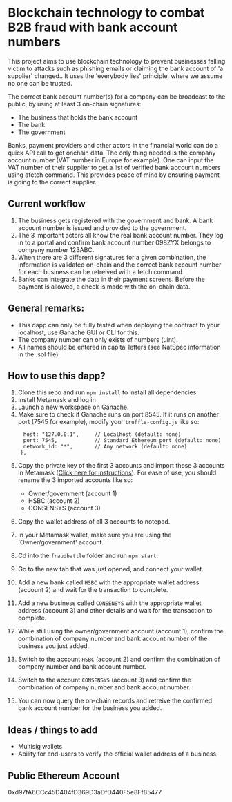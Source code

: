 # Blockchain technology to combat B2B fraud with bank account numbers

This project aims to use blockchain technology to prevent businesses falling victim to attacks such as phishing emails or claiming the bank account of 'a supplier' changed..
It uses the 'everybody lies' principle, where we assume no one can be trusted.

The correct bank account number(s) for a company can be broadcast to the public, by using at least 3 on-chain signatures:
 - The business that holds the bank account
 - The bank
 - The government

Banks, payment providers and other actors in the financial world can do a quick API call to get onchain data. The only thing needed is the company account number (VAT number in Europe for example). One can input the VAT number of their supplier to get a list of verified bank account numbers using afetch command. This provides peace of mind by ensuring payment is going to the correct supplier.

## Current workflow

1. The business gets registered with the government and bank. A bank account number is issued and provided to the government.
2. The 3 important actors all know the real bank account number. They log in to a portal and confirm bank account number 098ZYX belongs to company number 123ABC.
3. When there are 3 different signatures for a given combination, the information is validated on-chain and the correct bank account number for each business can be retreived with a fetch command.
4. Banks can integrate the data in their payment screens. Before the payment is allowed, a check is made with the on-chain data.

## General remarks:
- This dapp can only be fully tested when deploying the contract to your localhost, use Ganache GUI or CLI for this.
- The company number can only exists of numbers (uint).
- All names should be entered in capital letters (see NatSpec information in the .sol file).

## How to use this dapp?

1.  Clone this repo and run `npm install` to install all dependencies.
2.  Install Metamask and log in
3.  Launch a new workspace on Ganache.
4.  Make sure to check if Ganache runs on port 8545. If it runs on another port (7545 for example), modify your `truffle-config.js` like so:
```development: {
     host: "127.0.0.1",     // Localhost (default: none)
     port: 7545,            // Standard Ethereum port (default: none)
     network_id: "*",       // Any network (default: none)
    },
```
5.  Copy the private key of the first 3 accounts and import these 3 accounts in Metamask ([Click here for instructions](https://metamask.zendesk.com/hc/en-us/articles/360015489331-How-to-import-an-Account)). For ease of use, you should rename the 3 imported accounts like so:
    -  Owner/government (account 1)
    -  HSBC (account 2)
    -  CONSENSYS (account 3)

6.  Copy the wallet address of all 3 accounts to notepad.
7.  In your Metamask wallet, make sure you are using the 'Owner/government' account.
8.  Cd into the `fraudbattle` folder and run `npm start`. 
9.  Go to the new tab that was just opened, and connect your wallet.
10. Add a new bank called `HSBC` with the appropriate wallet address (account 2) and wait for the transaction to complete.
11. Add a new business called `CONSENSYS` with the appropriate wallet address (account 3) and other details and wait for the transaction to complete.
12. While still using the owner/government account (account 1), confirm the combination of company number and bank account number of the business you just added.
13. Switch to the account `HSBC` (account 2) and confirm the combination of company number and bank account number.
14. Switch to the account `CONSENSYS` (account 3) and confirm the combination of company number and bank account number.
15. You can now query the on-chain records and retreive the confirmed bank account number for the business you added.


## Ideas / things to add

 - Multisig wallets
 - Ability for end-users to verify the official wallet address of a business.

## Public Ethereum Account
0xd97fA6CCc45D404fD369D3aDfD440F5e8Ff85477
